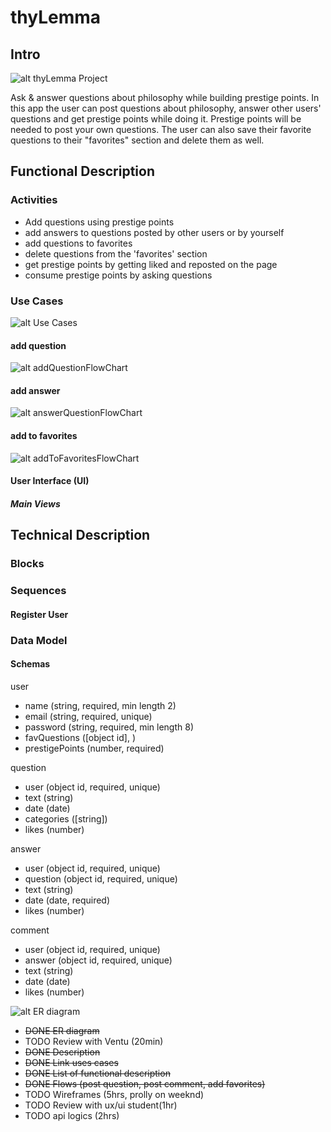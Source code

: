 # thyLemma

## Intro

![alt thyLemma Project](https://media.giphy.com/media/8YsBY5lro8sko/giphy.gif)

Ask & answer questions about philosophy while building prestige points.
In this app the user can post questions about philosophy, answer other users' questions and get prestige points while doing it. Prestige points will be needed to post your own questions. The user can also save their favorite questions to their "favorites" section and delete them as well.

## Functional Description

### Activities

- Add questions using prestige points
- add answers to questions posted by other users or by yourself
- add questions to favorites 
- delete questions from the 'favorites' section
- get prestige points by getting liked and reposted on the page
- consume prestige points by asking questions


### Use Cases
![alt Use Cases](./images/useCases.png)

#### add question
![alt addQuestionFlowChart](./images/addQuestionFlowChart.png)

#### add answer 
![alt answerQuestionFlowChart](./images/answerQuestionFlowChart.png)

#### add to favorites
![alt addToFavoritesFlowChart](./images/addToFavoritesFlowChart.png)

#### User Interface (UI)
<!-- TODO finish wireframes and link to docs -->
##### Main Views


## Technical Description

### Blocks
<!-- ![alt ](./images/blocks.jpg) -->

### Sequences

#### Register User

<!-- ![alt Use Cases](./images/register-sequence.jpg) -->

### Data Model

#### Schemas

 user
- name (string, required, min length 2)
- email (string, required, unique)
- password (string, required, min length 8)
- favQuestions ([object id], )
- prestigePoints (number, required)

question
- user (object id, required, unique)
- text (string)
- date (date)
- categories ([string])
- likes (number)

answer
- user (object id, required, unique)
- question (object id, required, unique)
- text (string)
- date (date, required)
- likes (number)

comment
- user (object id, required, unique)
- answer (object id, required, unique)
- text (string)
- date (date)
- likes (number)

![alt ER diagram](./images/ERD.png)


- ~~DONE ER diagram~~
- TODO Review with Ventu (20min)
- ~~DONE Description~~
- ~~DONE Link uses cases~~
- ~~DONE List of functional description~~
- ~~DONE Flows (post question, post comment, add favorites)~~
- TODO Wireframes (5hrs, prolly on weeknd)
- TODO Review with ux/ui student(1hr)
- TODO api logics (2hrs)

